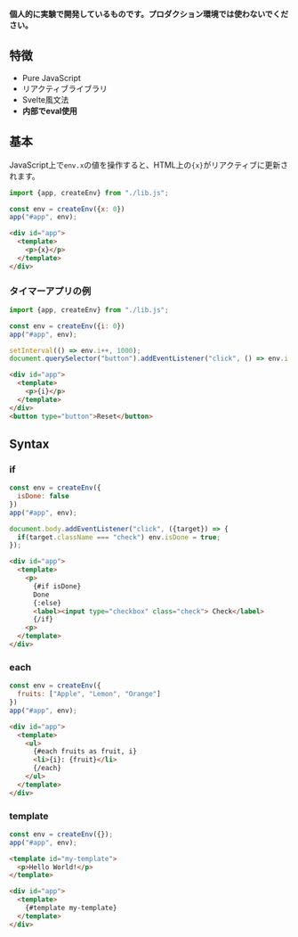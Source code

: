 **個人的に実験で開発しているものです。プロダクション環境では使わないでください。**

## 特徴
- Pure JavaScript
- リアクティブライブラリ
- Svelte風文法
- **内部でeval使用**

## 基本

JavaScript上で`env.x`の値を操作すると、HTML上の`{x}`がリアクティブに更新されます。

```javascript
import {app, createEnv} from "./lib.js";

const env = createEnv({x: 0})
app("#app", env);
```

```html
<div id="app">
  <template>
    <p>{x}</p>
  </template>
</div>
```

### タイマーアプリの例

```javascript
import {app, createEnv} from "./lib.js";

const env = createEnv({i: 0})
app("#app", env);

setInterval(() => env.i++, 1000);
document.querySelector("button").addEventListener("click", () => env.i = 0);
```

```html
<div id="app">
  <template>
    <p>{i}</p>
  </template>
</div>
<button type="button">Reset</button>
```


## Syntax

### if

```javascript
const env = createEnv({
  isDone: false
})
app("#app", env);

document.body.addEventListener("click", ({target}) => {
  if(target.className === "check") env.isDone = true;
});
```

```html
<div id="app">
  <template>
    <p>
      {#if isDone}
      Done
      {:else}
      <label><input type="checkbox" class="check"> Check</label>
      {/if}
    <p>
  </template>
</div>
```

### each

```javascript
const env = createEnv({
  fruits: ["Apple", "Lemon", "Orange"]
})
app("#app", env);
```

```html
<div id="app">
  <template>
    <ul>
      {#each fruits as fruit, i}
      <li>{i}: {fruit}</li>
      {/each}
    </ul>
  </template>
</div>
```

### template

```javascript
const env = createEnv({});
app("#app", env);
```

```html
<template id="my-template">
  <p>Hello World!</p>
</template>

<div id="app">
  <template>
    {#template my-template}
  </template>
</div>
```

